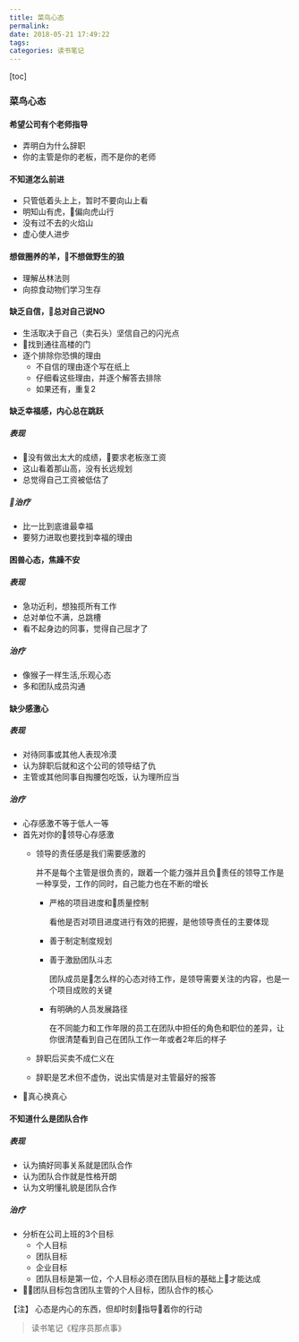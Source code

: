 ```yaml
---
title: 菜鸟心态
permalink:
date: 2018-05-21 17:49:22
tags:
categories: 读书笔记
---
```


[toc]
### 菜鸟心态
#### 希望公司有个老师指导
- 弄明白为什么辞职
- 你的主管是你的老板，而不是你的老师
#### 不知道怎么前进
- 只管低着头上上，暂时不要向山上看
- 明知山有虎，偏向虎山行
- 没有过不去的火焰山
- 虚心使人进步

#### 想做圈养的羊，不想做野生的狼
- 理解丛林法则
- 向掠食动物们学习生存

#### 缺乏自信，总对自己说NO
- 生活取决于自己（卖石头）坚信自己的闪光点
- 找到通往高楼的门
- 逐个排除你恐惧的理由
  - 不自信的理由逐个写在纸上
  - 仔细看这些理由，并逐个解答去排除
  - 如果还有，重复2

#### 缺乏幸福感，内心总在跳跃
##### 表现
 - 没有做出太大的成绩，要求老板涨工资
 - 这山看着那山高，没有长远规划
 - 总觉得自己工资被低估了
##### 治疗
 - 比一比到底谁最幸福
 - 要努力进取也要找到幸福的理由

 #### 困兽心态，焦躁不安
 ##### 表现
 - 急功近利，想独揽所有工作
 - 总对单位不满，总跳槽
 - 看不起身边的同事，觉得自己屈才了
 ##### 治疗
 - 像猴子一样生活,乐观心态
 - 多和团队成员沟通
#### 缺少感激心
##### 表现
- 对待同事或其他人表现冷漠
- 认为辞职后就和这个公司的领导结了仇
- 主管或其他同事自掏腰包吃饭，认为理所应当
##### 治疗
- 心存感激不等于低人一等
- 首先对你的领导心存感激
  - 领导的责任感是我们需要感激的

      并不是每个主管是很负责的，跟着一个能力强并且负责任的领导工作是一种享受，工作的同时，自己能力也在不断的增长
    - 严格的项目进度和质量控制

       看他是否对项目进度进行有效的把握，是他领导责任的主要体现
    - 善于制定制度规划
    - 善于激励团队斗志

       团队成员是怎么样的心态对待工作，是领导需要关注的内容，也是一个项目成败的关键
    - 有明确的人员发展路径

       在不同能力和工作年限的员工在团队中担任的角色和职位的差异，让你很清楚看到自己在团队工作一年或者2年后的样子
  - 辞职后买卖不成仁义在
  - 辞职是艺术但不虚伪，说出实情是对主管最好的报答
 - 真心换真心
 #### 不知道什么是团队合作
 ##### 表现
 - 认为搞好同事关系就是团队合作
 - 认为团队合作就是性格开朗
 - 认为文明懂礼貌是团队合作
 ##### 治疗
 - 分析在公司上班的3个目标
   - 个人目标
   - 团队目标
   - 企业目标
   - 团队目标是第一位，个人目标必须在团队目标的基础上才能达成
 - 团队目标包含团队主管的个人目标，团队合作的核心

【注】 心态是内心的东西，但却时刻指导着你的行动
> 读书笔记《程序员那点事》
